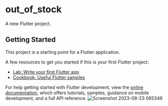 # out_of_stock

A new Flutter project.

## Getting Started

This project is a starting point for a Flutter application.

A few resources to get you started if this is your first Flutter project:

- [Lab: Write your first Flutter app](https://docs.flutter.dev/get-started/codelab)
- [Cookbook: Useful Flutter samples](https://docs.flutter.dev/cookbook)

For help getting started with Flutter development, view the
[online documentation](https://docs.flutter.dev/), which offers tutorials,
samples, guidance on mobile development, and a full API reference.
![Screenshot 2023-08-23 085346](https://github.com/Chintankakadiya/out_of_stock/assets/113521609/468b14c3-5238-4b62-bee6-0f710556524e)
